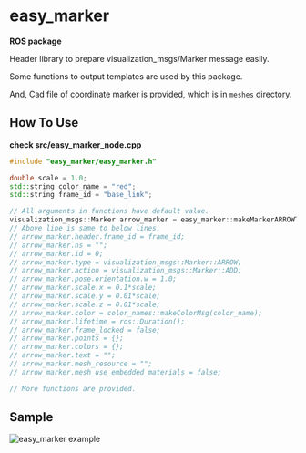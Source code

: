 easy_marker
====
**ROS package**

Header library to prepare visualization_msgs/Marker message easily.

Some functions to output templates are used by this package.

And, Cad file of coordinate marker is provided, which is in `meshes` directory.

## How To Use
**check src/easy_marker_node.cpp**

```c++
#include "easy_marker/easy_marker.h"

double scale = 1.0;
std::string color_name = "red";
std::string frame_id = "base_link";

// All arguments in functions have default value.
visualization_msgs::Marker arrow_marker = easy_marker::makeMarkerARROWTemplate(scale, color_name, frame_id);
// Above line is same to below lines.
// arrow_marker.header.frame_id = frame_id;
// arrow_marker.ns = "";
// arrow_marker.id = 0;
// arrow_marker.type = visualization_msgs::Marker::ARROW;
// arrow_marker.action = visualization_msgs::Marker::ADD;
// arrow_marker.pose.orientation.w = 1.0;
// arrow_marker.scale.x = 0.1*scale;
// arrow_marker.scale.y = 0.01*scale;
// arrow_marker.scale.z = 0.01*scale;
// arrow_marker.color = color_names::makeColorMsg(color_name);
// arrow_marker.lifetime = ros::Duration();
// arrow_marker.frame_locked = false;
// arrow_marker.points = {};
// arrow_marker.colors = {};
// arrow_marker.text = "";
// arrow_marker.mesh_resource = "";
// arrow_marker.mesh_use_embedded_materials = false;

// More functions are provided.
```

## Sample
![easy_marker example](https://raw.githubusercontent.com/Shuhei-YOSHIDA/ros_tiny_utils/master/easy_marker/images/easy_marker_sample.png)
